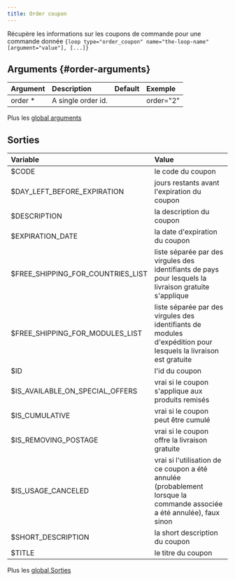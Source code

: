 ```yaml
---
title: Order coupon
---
```


Récupère les informations sur les coupons de commande pour une commande donnée
`{loop type="order_coupon" name="the-loop-name" [argument="value"], [...]}`

## Arguments {#order-arguments}

| Argument | Description        | Default | Exemple   |
|----------|:-------------------|:-------:|:----------|
| order *  | A single order id. |         | order="2" |

Plus les [global arguments](./global_arguments)

## Sorties

| Variable                          | Value                                                                                                                  |
|:----------------------------------|:-----------------------------------------------------------------------------------------------------------------------|
| $CODE                             | le code du coupon                                                                                                      |
| $DAY_LEFT_BEFORE_EXPIRATION       | jours restants avant l'expiration du coupon                                                                            |
| $DESCRIPTION                      | la description du coupon                                                                                               |
| $EXPIRATION_DATE                  | la date d'expiration du coupon                                                                                         |
| $FREE_SHIPPING_FOR_COUNTRIES_LIST | liste séparée par des virgules des identifiants de pays pour lesquels la livraison gratuite s'applique                 |
| $FREE_SHIPPING_FOR_MODULES_LIST   | liste séparée par des virgules des identifiants de modules d'expédition pour lesquels la livraison est gratuite        |
| $ID                               | l'id du coupon                                                                                                         |
| $IS_AVAILABLE_ON_SPECIAL_OFFERS   | vrai si le coupon s'applique aux produits remisés                                                                      |
| $IS_CUMULATIVE                    | vrai si le coupon peut être cumulé                                                                                     |
| $IS_REMOVING_POSTAGE              | vrai si le coupon offre la livraison gratuite                                                                          |
| $IS_USAGE_CANCELED                | vrai si l'utilisation de ce coupon a été annulée (probablement lorsque la commande associée a été annulée), faux sinon |
| $SHORT_DESCRIPTION                | la short description du coupon                                                                                         |
| $TITLE                            | le titre du coupon                                                                                                     |

Plus les [global Sorties](./global_Sorties)
